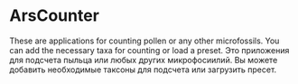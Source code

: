# ArsCounter
These are applications for counting pollen or any other microfossils. You can add the necessary taxa for counting or load a preset.
Это приложения для подсчета пыльца или любых других микрофосиилий. Вы можете добавить необходимые таксоны для подсчета или загрузить пресет. 
